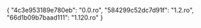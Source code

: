 {
  "4c3e953189e780eb": "0.0.ro",
  "584299c52dc7d91f": "1.2.ro",
  "66d1b09b7baad111": "1.120.ro"
}
